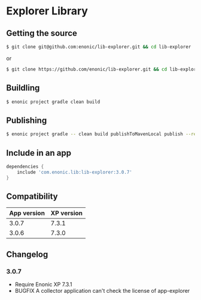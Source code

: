 # Explorer Library

## Getting the source

```sh
$ git clone git@github.com:enonic/lib-explorer.git && cd lib-explorer
```

or

```sh
$ git clone https://github.com/enonic/lib-explorer.git && cd lib-explorer
```

## Buildling

```sh
$ enonic project gradle clean build
```

## Publishing

```sh
$ enonic project gradle -- clean build publishToMavenLocal publish --refresh-dependencies
```


## Include in an app

```build.gradle
dependencies {
	include 'com.enonic.lib:lib-explorer:3.0.7'
}
```

## Compatibility

| App version | XP version |
| ----------- | ---------- |
| 3.0.7 | 7.3.1 |
| 3.0.6 | 7.3.0 |

## Changelog

### 3.0.7

* Require Enonic XP 7.3.1
* BUGFIX A collector application can't check the license of app-explorer
